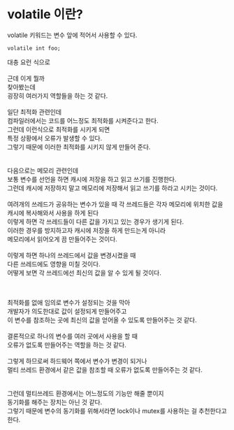 # volatile 이란?

volatile 키워드는 변수 앞에 적어서 사용할 수 있다.</br>
```
volatile int foo;
```
대충 요런 식으로</br>
</br>
근데 이게 뭘까</br>
찾아봤는데</br>
굉장히 여러가지 역할들을 하는 것 같다.</br>
</br>
일단 최적화 관련인데</br>
컴파일러에서는 코드를 어느정도 최적화를 시켜준다고 한다.</br>
그런데 이런식으로 최적화를 시키게 되면</br>
특정 상황에서 오류가 발생할 수 있다.</br>
그렇기 때문에 이러한 최적화를 시키지 않게 만들어 준다.</br>
</br>
</br>
다음으로는 메모리 관련인데</br>
보통 변수를 선언을 하면 캐시에 저장을 하고 읽고 쓰기를 진행한다.</br>
그런데 캐시에 저장하지 말고 메모리에 저장해서 읽고 쓰기를 하라고 시키는 것이다.</br>
</br>
여려개의 쓰레드가 공유하는 변수가 있을 때 각 쓰레드들은 각자 메모리에 위치한 값을 캐시에 복사해와서 사용을 하게 된다</br>
이렇게 하면 각 쓰레드들이 다른 값을 가지고 있는 경우가 생기게 된다.</br>
이러한 경우를 방지하고자 캐시에 저장을 하게 만드는게 아니라</br>
메모리에서 읽어오게 끔 만들어주는 것이다.</br>
</br>
이렇게 하면 하나의 쓰레드에서 값을 변경시켰을 때</br>
다른 쓰레드에도 영향을 미칠 것이다.</br>
어떻게 보면 각 쓰레드에선 최신의 값을 알 수 있게 될 것이다.</br>
</br>
</br>

최적화를 없애 임의로 변수가 설정되는 것을 막아</br>
개발자가 의도한대로 값이 설정되게 만들어주고</br>
이 변수를 참조하는 곳에 최신의 값을 얻어올 수 있도록 만들어주는 것 같다.</br>
</br>
결론적으로 하나의 변수를 여러 곳에서 사용을 할 때</br>
오류가 없도록 만들어주는 역할을 하는 것 같다.</br>
</br>
그렇게 하므로써 하드웨어 쪽에서 변수가 변경이 되거나</br>
멀티 쓰레드 환경에서 같은 값을 참조할 때 오류가 없도록 만들어주는 것 같다.</br>
</br>
</br>
그런데 멀티쓰레드 환경에서는 어느정도의 기능만 해줄 뿐이지</br>
동기화를 해주는 장치는 아닌 것 같다.</br>
그렇기 때문에 변수의 동기화를 위해서라면 lock이나 mutex를 사용하는 걸 추천한다고 한다.</br>
</br>
